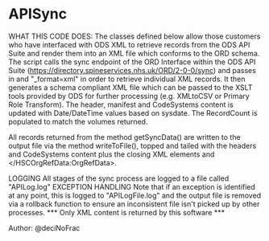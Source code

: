 # APISync

WHAT THIS CODE DOES:
The classes defined below allow those customers who have interfaced with ODS XML to retrieve records from the ODS API Suite and 
render them into an XML file which conforms to the ORD schema.
The script calls the sync endpoint of the ORD Interface within the ODS API Suite (https://directory.spineservices.nhs.uk/ORD/2-0-0/sync) 
and passes in <LastChangeDate> and "_format=xml" in order to retrieve individual XML records.  It then generates a schema compliant 
XML file which can be passed to the XSLT tools provided by ODS for further processing (e.g. XMLtoCSV or Primary Role Transform).
The header, manifest and CodeSystems content is updated with Date/DateTime values based on sysdate. The RecordCount is populated
to match the volumes returned.  

All records returned from the method getSyncData() are written to the output file via the method writeToFile(), topped and tailed 
with the headers and CodeSystems content plus the closing XML elements </Organisations> and </HSCOrgRefData:OrgRefData>.

LOGGING
All stages of the sync process are logged to a file called "APILog.log"
EXCEPTION HANDLING
Note that if an exception is identified at any point, this is logged to "APILogFile.log" and the output file is removed via a
rollback function to ensure an inconsistent file isn't picked up by other processes.
*** Only XML content is returned by this software ***

Author: @deciNoFrac
